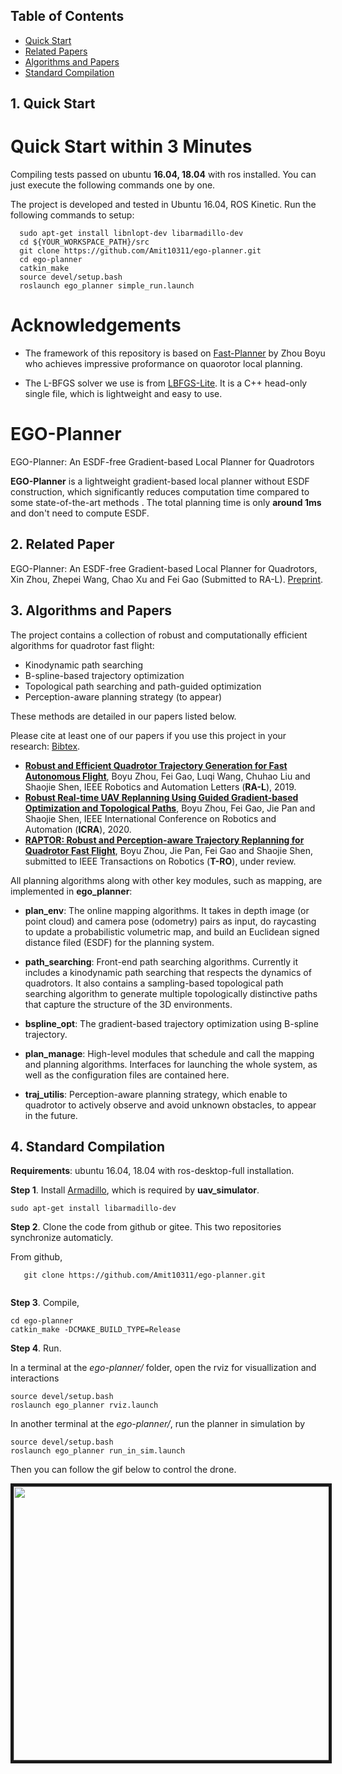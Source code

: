 ## Table of Contents

* [Quick Start](#1-Quick-Start)
* [Related Papers ](#2-Related-Paper)
* [Algorithms and Papers](#3-Algorithms-and-Papers)
* [Standard Compilation](#4-Standard-Compilation)


## 1. Quick Start

# Quick Start within 3 Minutes 

Compiling tests passed on ubuntu **16.04, 18.04** with ros installed.
You can just execute the following commands one by one.

The project is developed and tested in Ubuntu 16.04, ROS Kinetic. Run the following commands to setup:

```
  sudo apt-get install libnlopt-dev libarmadillo-dev
  cd ${YOUR_WORKSPACE_PATH}/src
  git clone https://github.com/Amit10311/ego-planner.git 
  cd ego-planner
  catkin_make
  source devel/setup.bash
  roslaunch ego_planner simple_run.launch
```



# Acknowledgements
- The framework of this repository is based on [Fast-Planner](https://github.com/HKUST-Aerial-Robotics/Fast-Planner) by Zhou Boyu who achieves impressive proformance on quaorotor local planning.

- The L-BFGS solver we use is from [LBFGS-Lite](https://github.com/ZJU-FAST-Lab/LBFGS-Lite). 
It is a C++ head-only single file, which is lightweight and easy to use.


# EGO-Planner 
EGO-Planner: An ESDF-free Gradient-based Local Planner for Quadrotors

**EGO-Planner** is a lightweight gradient-based local planner without ESDF construction, which significantly reduces computation time compared to some state-of-the-art methods <!--(EWOK and Fast-Planner)-->. The total planning time is only **around 1ms** and don't need to compute ESDF.



## 2. Related Paper
EGO-Planner: An ESDF-free Gradient-based Local Planner for Quadrotors, Xin Zhou, Zhepei Wang, Chao Xu and Fei Gao (Submitted to RA-L). [Preprint](https://arxiv.org/abs/2008.08835).

## 3. Algorithms and Papers

The project contains a collection of robust and computationally efficient algorithms for quadrotor fast flight:
* Kinodynamic path searching
* B-spline-based trajectory optimization
* Topological path searching and path-guided optimization
* Perception-aware planning strategy (to appear)

These methods are detailed in our papers listed below. 

Please cite at least one of our papers if you use this project in your research: [Bibtex](files/bib.txt).

- [__Robust and Efficient Quadrotor Trajectory Generation for Fast Autonomous Flight__](https://ieeexplore.ieee.org/document/8758904), Boyu Zhou, Fei Gao, Luqi Wang, Chuhao Liu and Shaojie Shen, IEEE Robotics and Automation Letters (**RA-L**), 2019.
- [__Robust Real-time UAV Replanning Using Guided Gradient-based Optimization and Topological Paths__](https://arxiv.org/abs/1912.12644), Boyu Zhou, Fei Gao, Jie Pan and Shaojie Shen, IEEE International Conference on Robotics and Automation (__ICRA__), 2020.
- [__RAPTOR: Robust and Perception-aware Trajectory Replanning for Quadrotor Fast Flight__](https://arxiv.org/abs/2007.03465), Boyu Zhou, Jie Pan, Fei Gao and Shaojie Shen, submitted to IEEE Transactions on Robotics (__T-RO__), under review. 


All planning algorithms along with other key modules, such as mapping, are implemented in __ego_planner__:

- __plan_env__: The online mapping algorithms. It takes in depth image (or point cloud) and camera pose (odometry) pairs as input, do raycasting to update a probabilistic volumetric map, and build an Euclidean signed distance filed (ESDF) for the planning system. 
- __path_searching__: Front-end path searching algorithms. 
  Currently it includes a kinodynamic path searching that respects the dynamics of quadrotors.
  It also contains a sampling-based topological path searching algorithm to generate multiple topologically distinctive paths that capture the structure of the 3D environments. 
- __bspline_opt__: The gradient-based trajectory optimization using B-spline trajectory.
- __plan_manage__: High-level modules that schedule and call the mapping and planning algorithms. Interfaces for launching the whole system, as well as the configuration files are contained here.

- __traj_utilis__: Perception-aware planning strategy, which enable to quadrotor to actively observe and avoid unknown obstacles, to appear in the future.



## 4. Standard Compilation

**Requirements**: ubuntu 16.04, 18.04 with ros-desktop-full installation.

**Step 1**. Install [Armadillo](http://arma.sourceforge.net/), which is required by **uav_simulator**.
```
sudo apt-get install libarmadillo-dev
``` 

**Step 2**. Clone the code from github or gitee. This two repositories synchronize automaticly.

From github,
```
   git clone https://github.com/Amit10311/ego-planner.git 
   
```


**Step 3**. Compile,
```
cd ego-planner
catkin_make -DCMAKE_BUILD_TYPE=Release
```

**Step 4**. Run.

In a terminal at the _ego-planner/_ folder, open the rviz for visuallization and interactions
```
source devel/setup.bash
roslaunch ego_planner rviz.launch
```

In another terminal at the _ego-planner/_, run the planner in simulation by
```
source devel/setup.bash
roslaunch ego_planner run_in_sim.launch
```

Then you can follow the gif below to control the drone.

<p align = "center">
<img src="pictures/sim_demo.gif" width = "640" height = "438" border="5" />
</p>

